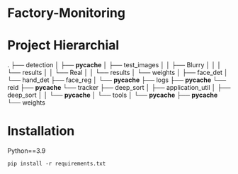 # Factory-Monitoring


# Project Hierarchial

.
├── detection
│   ├── __pycache__
│   ├── test_images
│   │   ├── Blurry
│   │   │   └── results
│   │   └── Real
│   │       └── results
│   └── weights
│       ├── face_det
│       └── hand_det
├── face_reg
│   └── __pycache__
├── logs
├── __pycache__
└── reid
    ├── __pycache__
    └── tracker
        ├── deep_sort
        │   ├── application_util
        │   ├── deep_sort
        │   │   └── __pycache__
        │   └── tools
        │       └── __pycache__
        ├── __pycache__
        └── weights

# Installation

Python==3.9


```
pip install -r requirements.txt
```
